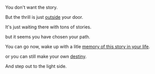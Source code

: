 You don't want the story.

But the thrill is just [outside](../marshmallow.md) your door.

It's just waiting there with tons of stories.

but it seems you have chosen your path.

You can go now, wake up with a litle [memory of this story in your life](../memories/memories.md).

or you can still make your own [destiny](../destiny/destiny.md).

And step out to the light side.